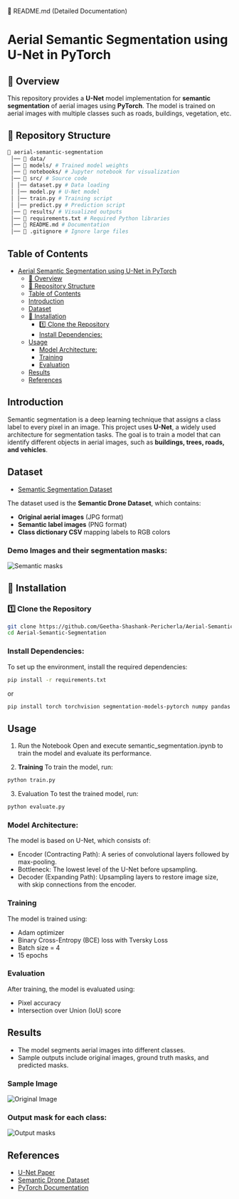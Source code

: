 📜 README.md (Detailed Documentation)

# Aerial Semantic Segmentation using U-Net in PyTorch

## 📌 Overview
This repository provides a **U-Net** model implementation for **semantic segmentation** of aerial images using **PyTorch**. The model is trained on aerial images with multiple classes such as roads, buildings, vegetation, etc.

## 📂 Repository Structure
```bash 
📂 aerial-semantic-segmentation 
 │── 📂 data/
 │── 📂 models/ # Trained model weights
 │── 📂 notebooks/ # Jupyter notebook for visualization
 │── 📂 src/ # Source code
 │ │── dataset.py # Data loading
 │ │── model.py # U-Net model
 │ │── train.py # Training script
 │ │── predict.py # Prediction script
 │── 📂 results/ # Visualized outputs
 │── 📜 requirements.txt # Required Python libraries
 │── 📜 README.md # Documentation
 │── 📜 .gitignore # Ignore large files
```

## Table of Contents  
- [Aerial Semantic Segmentation using U-Net in PyTorch](#aerial-semantic-segmentation-using-u-net-in-pytorch)
  - [📌 Overview](#-overview)
  - [📂 Repository Structure](#-repository-structure)
  - [Table of Contents](#table-of-contents)
  - [Introduction](#introduction)
  - [Dataset](#dataset)
  - [🚀 Installation](#-installation)
    - [1️⃣ Clone the Repository](#1️⃣-clone-the-repository)
    - [Install Dependencies:](#install-dependencies)
  - [Usage](#usage)
    - [Model Architecture:](#model-architecture)
    - [Training](#training)
    - [Evaluation](#evaluation)
  - [Results](#results)
  - [References](#references)


## Introduction  
Semantic segmentation is a deep learning technique that assigns a class label to every pixel in an image. This project uses **U-Net**, a widely used architecture for segmentation tasks. The goal is to train a model that can identify different objects in aerial images, such as **buildings, trees, roads, and vehicles**.

## Dataset  
- [Semantic Segmentation Dataset](https://www.kaggle.com/datasets/bulentsiyah/semantic-drone-dataset/data)

The dataset used is the **Semantic Drone Dataset**, which contains:  
- **Original aerial images** (JPG format)  
- **Semantic label images** (PNG format)  
- **Class dictionary CSV** mapping labels to RGB colors  

### Demo Images and their segmentation masks:
![Semantic masks](https://github.com/Geetha-Shashank-Pericherla/Aerial-Semantic-Segmentation/blob/main/results/example_images.png)


## 🚀 Installation
### 1️⃣ Clone the Repository
```bash
git clone https://github.com/Geetha-Shashank-Pericherla/Aerial-Semantic-Segmentation.git
cd Aerial-Semantic-Segmentation
```

### Install Dependencies:
To set up the environment, install the required dependencies:
```bash
pip install -r requirements.txt
```
or 
```bash
pip install torch torchvision segmentation-models-pytorch numpy pandas matplotlib opencv-python
```

## Usage
1. Run the Notebook
Open and execute semantic_segmentation.ipynb to train the model and evaluate its performance.

2. **Training**
To train the model, run:
```bash
python train.py
```

3. Evaluation
To test the trained model, run:
```bash
python evaluate.py
```

### Model Architecture:
The model is based on U-Net, which consists of:
- Encoder (Contracting Path): A series of convolutional layers followed by max-pooling.
- Bottleneck: The lowest level of the U-Net before upsampling.
- Decoder (Expanding Path): Upsampling layers to restore image size, with skip connections from the encoder.


### Training
The model is trained using:
- Adam optimizer
- Binary Cross-Entropy (BCE) loss with Tversky Loss
- Batch size = 4
- 15 epochs

### Evaluation
After training, the model is evaluated using:
- Pixel accuracy
- Intersection over Union (IoU) score

## Results
- The model segments aerial images into different classes.
- Sample outputs include original images, ground truth masks, and predicted masks.

### Sample Image
![Original Image](https://github.com/Geetha-Shashank-Pericherla/Aerial-Semantic-Segmentation/blob/main/results/validation_image.png)

### Output mask for each class:
![Output masks](https://github.com/Geetha-Shashank-Pericherla/Aerial-Semantic-Segmentation/blob/main/results/output_mask_for_each_class.png)


## References
- [U-Net Paper](https://arxiv.org/abs/1505.04597)
- [Semantic Drone Dataset](https://www.kaggle.com/datasets/bulentsiyah/semantic-drone-dataset/data)
- [PyTorch Documentation](https://pytorch.org/docs/stable/index.html)


